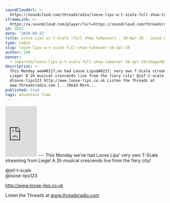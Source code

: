 ```yaml
---
soundCloudUrl: >-
  https://soundcloud.com/threadsradio/loose-lips-w-t-scale-full-show-takeover-20-apr-20
iframeLink: >-
  https://w.soundcloud.com/player/?url=https://soundcloud.com/threadsradio/loose-lips-w-t-scale-full-show-takeover-20-apr-20&color=00aabb&auto_play=false&hide_related=false&show_comments=true&show_user=true&show_reposts=false
id: 3853
date: '2020-04-22'
title: Loose Lips w/ T-Scale (full show takeover) - 20-Apr-20 - Loose Lips
type: radio
slug: loose-lips-w-t-scale-full-show-takeover-20-apr-20
author: 100
banner:
  - imported/loose-lips-w-t-scale-full-show-takeover-20-apr-20/image3853.jpeg
description: >-
  This Monday we&#8217;ve had Loose Lips&#8217; very own T-Scale streaming from
  Liege! A 2h musical crescendo live from the fiery city! @jef-t-scale
  @loose-lips123 http://www.loose-lips.co.uk Listen the Threads at
  www.threadsradio.com [...]Read More...
published: true
tags: Adventure Time
---
```

<iframe id="sc-widget" title="title" width="100" height="160" scrolling="no" frameborder="yes" allow="autoplay" src="https://w.soundcloud.com/player/?url=https://soundcloud.com/threadsradio/loose-lips-w-t-scale-full-show-takeover-20-apr-20&amp;color=00aabb&amp;auto_play=false&amp;hide_related=false&amp;show_comments=true&amp;show_user=true&amp;show_reposts=false"></iframe>
---
This Monday we’ve had Loose Lips’ very own T-Scale streaming from Liege! A 2h musical crescendo live from the fiery city!

@jef-t-scale  
@loose-lips123

http://www.loose-lips.co.uk

Listen the Threads at www.threadsradio.com